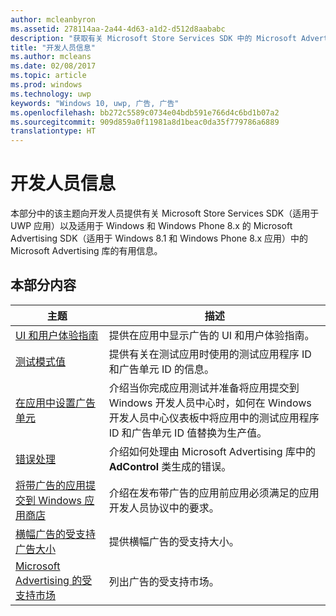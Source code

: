 ```yaml
---
author: mcleanbyron
ms.assetid: 278114aa-2a44-4d63-a1d2-d512d8aababc
description: "获取有关 Microsoft Store Services SDK 中的 Microsoft Advertising 库的一般开发人员信息。"
title: "开发人员信息"
ms.author: mcleans
ms.date: 02/08/2017
ms.topic: article
ms.prod: windows
ms.technology: uwp
keywords: "Windows 10, uwp, 广告, 广告"
ms.openlocfilehash: bb272c5589c0734e04bdb591e766d4c6bd1b07a2
ms.sourcegitcommit: 909d859a0f11981a8d1beac0da35f779786a6889
translationtype: HT
---
```

# <a name="developer-information"></a>开发人员信息

本部分中的该主题向开发人员提供有关 Microsoft Store Services SDK（适用于 UWP 应用）以及适用于 Windows 和 Windows Phone 8.x 的 Microsoft Advertising SDK（适用于 Windows 8.1 和 Windows Phone 8.x 应用）中的 Microsoft Advertising 库的有用信息。


## <a name="in-this-section"></a>本部分内容

| 主题                                                                                                       | 描述                 |
|-------------------------------------------------------------------------------------------------------------|-----------------------------|
| [UI 和用户体验指南](ui-and-user-experience-guidelines.md) |  提供在应用中显示广告的 UI 和用户体验指南。  |
| [测试模式值](test-mode-values.md)        |  提供有关在测试应用时使用的测试应用程序 ID 和广告单元 ID 的信息。   |
| [在应用中设置广告单元](set-up-ad-units-in-your-app.md)      | 介绍当你完成应用测试并准备将应用提交到 Windows 开发人员中心时，如何在 Windows 开发人员中心仪表板中将应用中的测试应用程序 ID 和广告单元 ID 值替换为生产值。   |
| [错误处理](error-handling-with-advertising-libraries.md)                                    |  介绍如何处理由 Microsoft Advertising 库中的 **AdControl** 类生成的错误。   |
| [将带广告的应用提交到 Windows 应用商店](submit-an-app-with-ads-to-the-windows-store.md)                                    |  介绍在发布带广告的应用前应用必须满足的应用开发人员协议中的要求。   |
| [横幅广告的受支持广告大小](supported-ad-sizes-for-banner-ads.md)                                    |  提供横幅广告的受支持大小。   |
| [Microsoft Advertising 的受支持市场](supported-markets-for-microsoft-advertising.md)                                    |  列出广告的受支持市场。   |



 

 
